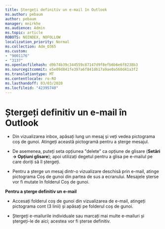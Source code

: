 ```yaml
---
title: Ștergeți definitiv un e-mail în Outlook
ms.author: pebaum
author: pebaum
manager: mnirkhe
ms.audience: Admin
ms.topic: article
ROBOTS: NOINDEX, NOFOLLOW
localization_priority: Normal
ms.collection: Adm_O365
ms.custom:
- "9001176"
- "3137"
ms.openlocfilehash: d9b74b39c344559c87147d9f8efb6b6e6f8238b3
ms.sourcegitcommit: e5e09d841fe397a6f841d617a9ae0a560d41a3f2
ms.translationtype: MT
ms.contentlocale: ro-RO
ms.lasthandoff: 03/03/2020
ms.locfileid: "42395740"
---
```

# <a name="permanently-delete-an-email-in-outlook"></a>Ștergeți definitiv un e-mail în Outlook

- Din vizualizarea inbox, apăsați lung un mesaj și veți vedea pictograma coș de gunoi. Atingeți această pictogramă pentru a șterge mesajul.

- De asemenea, puteți seta opțiunea "delete" ca opțiune de glisare (**Setări -> Opțiuni glisare**); apoi utilizați degetul pentru a glisa pe e-mailul pe care doriți să îl ștergeți. 

- Pentru a șterge un mesaj dintr-o vizualizare deschisă prin e-mail, atinge pictograma Coș de gunoi din partea de sus a ecranului. Mesajele șterse vor fi mutate în folderul Coș de gunoi. 

**Pentru a șterge definitiv un e-mail**

- Accesați folderul coș de gunoi din vizualizarea de e-mail, atingeți pictograma cont (3 linii) și apăsați pe folderul coș de gunoi.

- Ștergeți e-mailurile individuale sau marcați mai multe e-mailuri și ștergeți-le de aici; acestea vor fi șterse definitiv.